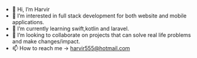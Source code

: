 - 👋 Hi, I’m Harvir
- 👀 I’m interested in full stack development for both website and mobile applications.
- 🌱 I’m currently learning swift,kotlin and laravel.
- 💞️ I’m looking to collaborate on projects that can solve real life problems and make changes/impact.
- 📫 How to reach me -> harvir555@hotmail.com
